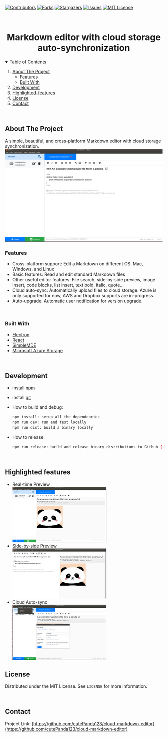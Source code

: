 [![Contributors][contributors-shield]][contributors-url]
[![Forks][forks-shield]][forks-url]
[![Stargazers][stars-shield]][stars-url]
[![Issues][issues-shield]][issues-url]
[![MIT License][license-shield]][license-url]


<br/>
<p align="center">
  <h1 align="center">Markdown editor with cloud storage auto-synchronization</h1>
</p>


<details open="open">
  <summary>Table of Contents</summary>
  <ol>
    <li>
      <a href="#about-the-project">About The Project</a>
      <ul>
      <li><a href="#features">Features</a></li>
        <li><a href="#built-with">Built With</a></li>
      </ul>
    </li>
    <li>
      <a href="#development">Development</a>
    </li>
    <li><a href="#highlighted-features">Highlighted-features</a></li>
    <li><a href="#license">License</a></li>
    <li><a href="#contact">Contact</a></li>
  </ol>
</details>


<br />

## About The Project

A simple, beautiful, and cross-platform Markdown editor with cloud storage synchronization.
<br/>
<img src="./images/edit-view.PNG" alt="drawing" width="600"/>
<br/>

### Features
- Cross-platform support: Edit a Markdown on different OS: Mac, Windows, and Linux
- Basic features: Read and edit standard Markdown files
- Other useful editor features: File search, side-by-side preview, image insert, code blocks, list insert, text bold, italic, quote...
- Cloud auto-sync: Automatically upload files to cloud storage. Azure is only supported for now, AWS and Dropbox supports are in-progress.
- Auto-upgrade: Automatic user notification for version upgrade.

<br/>

### Built With

* [Electron](https://www.electronjs.org/)
* [React](https://reactjs.org/)
* [SimpleMDE](https://github.com/sparksuite/simplemde-markdown-editor)
* [Microsoft Azure Storage](https://azure.microsoft.com/en-us/services/storage/)

<br/>


## Development 
 
* install [npm](https://docs.npmjs.com/downloading-and-installing-node-js-and-npm)

* install [git](https://git-scm.com/book/en/v2/Getting-Started-Installing-Git)
  
* How to build and debug:
  ```sh
  npm install: setup all the dependencies
  npm run dev: run and test locally
  npm run dist: build a binary locally
  ```
* How to release:
  ```sh
  npm run release: build and release binary distributions to Github (please replace the GH_TOKEN with your Github personal access token in package.json).
  ```
<br />


## Highlighted features

* Real-time Preview
  <br/>
  <img src="./images/preview-view.PNG" alt="drawing" width="300"/>
* Side-by-side Preview
  <br/>
  <img src="./images/sdie-by-side-preview.PNG" alt="drawing" width="300"/>
* Cloud Auto-sync
  <br/>
  <img src="./images/cloud-storage-setup.PNG" alt="drawing" width="300"/>
  <br />

## License

Distributed under the MIT License. See `LICENSE` for more information.

<br/>

## Contact
Project Link: [https://github.com/cutePanda123/cloud-markdown-editor](https://github.com/cutePanda123/cloud-markdown-editor)


<!-- MARKDOWN LINKS & IMAGES -->
<!-- https://www.markdownguide.org/basic-syntax/#reference-style-links -->
[contributors-shield]: https://img.shields.io/github/contributors/cutePanda123/cloud-markdown-editor.svg?style=for-the-badge
[contributors-url]: https://github.com/cutePanda123/cloud-markdown-editor/graphs/contributors
[forks-shield]: https://img.shields.io/github/forks/cutePanda123/cloud-markdown-editor.svg?style=for-the-badge
[forks-url]: https://github.com/cutePanda123/cloud-markdown-editor/network/members
[stars-shield]: https://img.shields.io/github/stars/cutePanda123/cloud-markdown-editor.svg?style=for-the-badge
[stars-url]: https://github.com/cutePanda123/cloud-markdown-editor/stargazers
[issues-shield]: https://img.shields.io/github/issues/cutePanda123/cloud-markdown-editor.svg?style=for-the-badge
[issues-url]: https://github.com/cutePanda123/cloud-markdown-editor/issues
[license-shield]: https://img.shields.io/github/license/cutePanda123/cloud-markdown-editor.svg?style=for-the-badge
[license-url]: https://github.com/cutePanda123/cloud-markdown-editor/blob/master/LICENSE.txt
